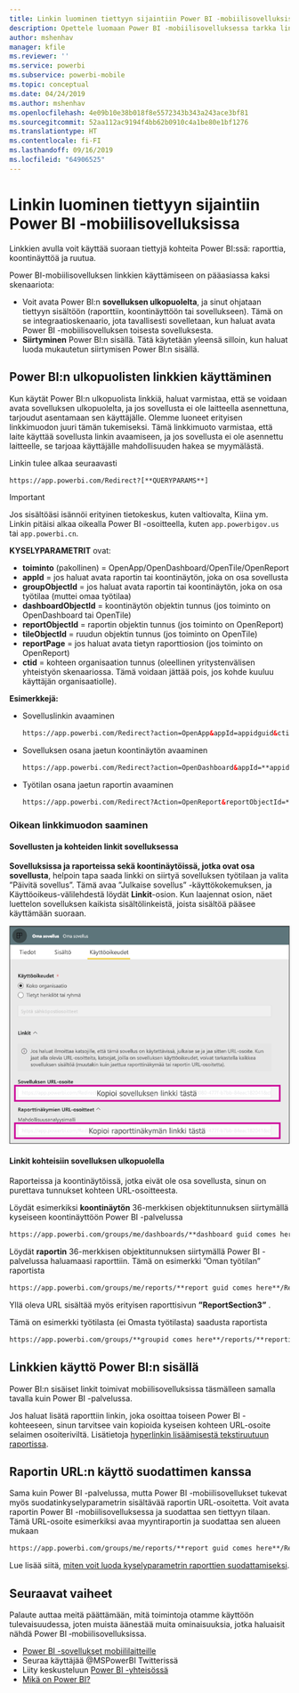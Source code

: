 ```yaml
---
title: Linkin luominen tiettyyn sijaintiin Power BI ‑mobiilisovelluksissa
description: Opettele luomaan Power BI ‑mobiilisovelluksessa tarkka linkki tiettyyn koontinäkymään, ruutuun tai raporttiin käyttämällä URI-tunnusta.
author: mshenhav
manager: kfile
ms.reviewer: ''
ms.service: powerbi
ms.subservice: powerbi-mobile
ms.topic: conceptual
ms.date: 04/24/2019
ms.author: mshenhav
ms.openlocfilehash: 4e09b10e38b018f8e5572343b343a243ace3bf81
ms.sourcegitcommit: 52aa112ac9194f4bb62b0910c4a1be80e1bf1276
ms.translationtype: HT
ms.contentlocale: fi-FI
ms.lasthandoff: 09/16/2019
ms.locfileid: "64906525"
---
```

# <a name="create-a-link-to-a-specific-location-in-the-power-bi-mobile-apps"></a>Linkin luominen tiettyyn sijaintiin Power BI ‑mobiilisovelluksissa
Linkkien avulla voit käyttää suoraan tiettyjä kohteita Power BI:ssä: raporttia, koontinäyttöä ja ruutua.

Power BI-mobiilisovelluksen linkkien käyttämiseen on pääasiassa kaksi skenaariota: 

* Voit avata Power BI:n **sovelluksen ulkopuolelta**, ja sinut ohjataan tiettyyn sisältöön (raporttiin, koontinäyttöön tai sovellukseen). Tämä on se integraatioskenaario, jota tavallisesti sovelletaan, kun haluat avata Power BI -mobiilisovelluksen toisesta sovelluksesta. 
* **Siirtyminen** Power BI:n sisällä. Tätä käytetään yleensä silloin, kun haluat luoda mukautetun siirtymisen Power BI:n sisällä.


## <a name="use-links-from-outside-of-power-bi"></a>Power BI:n ulkopuolisten linkkien käyttäminen
Kun käytät Power BI:n ulkopuolista linkkiä, haluat varmistaa, että se voidaan avata sovelluksen ulkopuolelta, ja jos sovellusta ei ole laitteella asennettuna, tarjoudut asentamaan sen käyttäjälle. Olemme luoneet erityisen linkkimuodon juuri tämän tukemiseksi. Tämä linkkimuoto varmistaa, että laite käyttää sovellusta linkin avaamiseen, ja jos sovellusta ei ole asennettu laitteelle, se tarjoaa käyttäjälle mahdollisuuden hakea se myymälästä.

Linkin tulee alkaa seuraavasti  
```html
https://app.powerbi.com/Redirect?[**QUERYPARAMS**]
```

> [!IMPORTANT]
> Jos sisältöäsi isännöi erityinen tietokeskus, kuten valtiovalta, Kiina ym. Linkin pitäisi alkaa oikealla Power BI -osoitteella, kuten `app.powerbigov.us` tai `app.powerbi.cn`.   
>


**KYSELYPARAMETRIT** ovat:
* **toiminto** (pakollinen) = OpenApp/OpenDashboard/OpenTile/OpenReport
* **appId** = jos haluat avata raportin tai koontinäytön, joka on osa sovellusta 
* **groupObjectId** = jos haluat avata raportin tai koontinäytön, joka on osa työtilaa (muttei omaa työtilaa)
* **dashboardObjectId** = koontinäytön objektin tunnus (jos toiminto on OpenDashboard tai OpenTile)
* **reportObjectId** = raportin objektin tunnus (jos toiminto on OpenReport)
* **tileObjectId** = ruudun objektin tunnus (jos toiminto on OpenTile)
* **reportPage** = jos haluat avata tietyn raporttiosion (jos toiminto on OpenReport)
* **ctid** = kohteen organisaation tunnus (oleellinen yritystenvälisen yhteistyön skenaariossa. Tämä voidaan jättää pois, jos kohde kuuluu käyttäjän organisaatiolle).

**Esimerkkejä:**

* Sovelluslinkin avaaminen 
  ```html
  https://app.powerbi.com/Redirect?action=OpenApp&appId=appidguid&ctid=organizationid
  ```

* Sovelluksen osana jaetun koontinäytön avaaminen 
  ```html
  https://app.powerbi.com/Redirect?action=OpenDashboard&appId=**appidguid**&dashboardObjectId=**dashboardidguid**&ctid=**organizationid**
  ```

* Työtilan osana jaetun raportin avaaminen
  ```html
  https://app.powerbi.com/Redirect?Action=OpenReport&reportObjectId=**reportidguid**&groupObjectId=**groupidguid**&reportPage=**ReportSectionName**
  ```

### <a name="how-to-get-the-right-link-format"></a>Oikean linkkimuodon saaminen

#### <a name="links-of-apps-and-items-in-app"></a>Sovellusten ja kohteiden linkit sovelluksessa

**Sovelluksissa ja raporteissa sekä koontinäytöissä, jotka ovat osa sovellusta**, helpoin tapa saada linkki on siirtyä sovelluksen työtilaan ja valita ”Päivitä sovellus”. Tämä avaa ”Julkaise sovellus” -käyttökokemuksen, ja Käyttöoikeus-välilehdestä löydät **Linkit**-osion. Kun laajennat osion, näet luettelon sovelluksen kaikista sisältölinkeistä, joista sisältöä pääsee käyttämään suoraan.

![Power BI:n julkaisusovelluslinkit ](./media/mobile-apps-links/mobile-link-copy-app-links.png)

#### <a name="links-of-items-not-in-app"></a>Linkit kohteisiin sovelluksen ulkopuolella 

Raporteissa ja koontinäytöissä, jotka eivät ole osa sovellusta, sinun on purettava tunnukset kohteen URL-osoitteesta.

Löydät esimerkiksi **koontinäytön** 36-merkkisen objektitunnuksen siirtymällä kyseiseen koontinäyttöön Power BI -palvelussa 

```html
https://app.powerbi.com/groups/me/dashboards/**dashboard guid comes here**?ctid=**organization id comes here**`
```

Löydät **raportin** 36-merkkisen objektitunnuksen siirtymällä Power BI -palvelussa haluamaasi raporttiin.
Tämä on esimerkki ”Oman työtilan” raportista

```html
https://app.powerbi.com/groups/me/reports/**report guid comes here**/ReportSection3?ctid=**organization id comes here**`
```
Yllä oleva URL sisältää myös erityisen raporttisivun **”ReportSection3”** .

Tämä on esimerkki työtilasta (ei Omasta työtilasta) saadusta raportista

```html
https://app.powerbi.com/groups/**groupid comes here**/reports/**reportid comes here**/ReportSection1?ctid=**organizationid comes here**
```

## <a name="use-links-inside-power-bi"></a>Linkkien käyttö Power BI:n sisällä

Power BI:n sisäiset linkit toimivat mobiilisovelluksissa täsmälleen samalla tavalla kuin Power BI -palvelussa.

Jos haluat lisätä raporttiin linkin, joka osoittaa toiseen Power BI -kohteeseen, sinun tarvitsee vain kopioida kyseisen kohteen URL-osoite selaimen osoiteriviltä. Lisätietoja [hyperlinkin lisäämisestä tekstiruutuun raportissa](https://docs.microsoft.com/power-bi/service-add-hyperlink-to-text-box).

## <a name="use-report-url-with-filter"></a>Raportin URL:n käyttö suodattimen kanssa
Sama kuin Power BI -palvelussa, mutta Power BI -mobiilisovellukset tukevat myös suodatinkyselyparametrin sisältävää raportin URL-osoitetta. Voit avata raportin Power BI -mobiilisovelluksessa ja suodattaa sen tiettyyn tilaan. Tämä URL-osoite esimerkiksi avaa myyntiraportin ja suodattaa sen alueen mukaan

```html
https://app.powerbi.com/groups/me/reports/**report guid comes here**/ReportSection3?ctid=**organization id comes here**&filter=Store/Territory eq 'NC'
```

Lue lisää siitä, [miten voit luoda kyselyparametrin raporttien suodattamiseksi](https://docs.microsoft.com/power-bi/service-url-filters).

## <a name="next-steps"></a>Seuraavat vaiheet
Palaute auttaa meitä päättämään, mitä toimintoja otamme käyttöön tulevaisuudessa, joten muista äänestää muita ominaisuuksia, jotka haluaisit nähdä Power BI ‑mobiilisovelluksissa. 

* [Power BI -sovellukset mobiililaitteille](mobile-apps-for-mobile-devices.md)
* Seuraa käyttäjää @MSPowerBI Twitterissä
* Liity keskusteluun [Power BI -yhteisössä](http://community.powerbi.com/)
* [Mikä on Power BI?](../../power-bi-overview.md)


